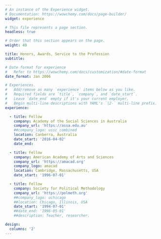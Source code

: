 ```yaml
---
# An instance of the Experience widget.
# Documentation: https://wowchemy.com/docs/page-builder/
widget: experience

# This file represents a page section.
headless: true

# Order that this section appears on the page.
weight: 40

title: Honors, Awards, Service to the Profession
subtitle:

# Date format for experience
#   Refer to https://wowchemy.com/docs/customization/#date-format
date_format: Jan 2006

# Experiences.
#   Add/remove as many `experience` items below as you like.
#   Required fields are `title`, `company`, and `date_start`.
#   Leave `date_end` empty if it's your current employer.
#   Begin multi-line descriptions with YAML's `|2-` multi-line prefix.
experience:

  - title: Fellow
    company: Academy of the Social Sciences in Australia
    company_url: 'https://assa.edu.au'
    ##company_logo: ussc_combined
    location: Canberra, Australia
    date_start: '2016-04-02'
    date_end: 

  - title: Fellow
    company: American Academy of Arts and Sciences
    company_url: 'https://amacad.org'
    company_logo: amacad
    location: Cambridge, Massachusetts, USA
    date_start: '1996-07-01'

  - title: Fellow
    company: Society for Political Methodology
    company_url: 'https://polmeth.org'
    ##company_logo: uchicago
    ##location: Chicago, Illinois, USA
    date_start: '1994-07-01'
    ##date_end: '1996-05-01'
    ##description: Teacher, researcher.

design:
  columns: '2'
---
```

